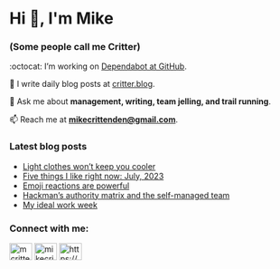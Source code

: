 # Hi 👋, I'm Mike
### (Some people call me Critter)

:octocat: I’m working on [Dependabot at GitHub](https://github.com/features/security).

📝 I write daily blog posts at [critter.blog](https://critter.blog).

💬 Ask me about **management, writing, team jelling, and trail running**.

📫 Reach me at **mikecrittenden@gmail.com**.

### Latest blog posts
<!-- BLOG-POST-LIST:START -->
- [Light clothes won’t keep you cooler](https://critter.blog/2023/07/03/light-clothes-wont-keep-you-cooler/)
- [Five things I like right now: July, 2023](https://critter.blog/2023/06/30/five-things-i-like-right-now-july-2023/)
- [Emoji reactions are powerful](https://critter.blog/2023/06/29/emoji-reactions-are-powerful/)
- [Hackman’s authority matrix and the self-managed team](https://critter.blog/2023/06/28/hackmans-authority-matrix-and-the-self-managed-team/)
- [My ideal work week](https://critter.blog/2023/06/27/my-ideal-work-week/)
<!-- BLOG-POST-LIST:END -->

<h3 align="left">Connect with me:</h3>
<p align="left">
<a href="https://twitter.com/mcrittenden" target="blank"><img align="center" src="https://raw.githubusercontent.com/rahuldkjain/github-profile-readme-generator/master/src/images/icons/Social/twitter.svg" alt="mcrittenden" height="30" width="40" /></a>
<a href="https://linkedin.com/in/mikecrittenden" target="blank"><img align="center" src="https://raw.githubusercontent.com/rahuldkjain/github-profile-readme-generator/master/src/images/icons/Social/linked-in-alt.svg" alt="mikecrittenden" height="30" width="40" /></a>
<a href="https://critter.blog/feed/" target="blank"><img align="center" src="https://raw.githubusercontent.com/rahuldkjain/github-profile-readme-generator/master/src/images/icons/Social/rss.svg" alt="https://critter.blog/feed/" height="30" width="40" /></a>
</p>

